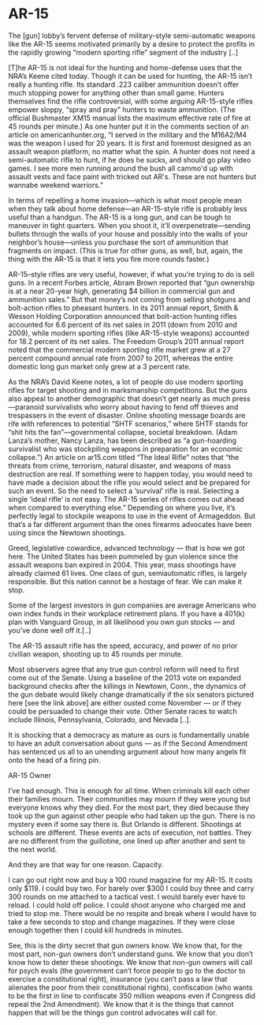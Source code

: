 # AR-15 

The [gun] lobby’s fervent defense of military-style semi-automatic
weapons like the AR-15 seems motivated primarily by a desire to
protect the profits in the rapidly growing “modern sporting rifle”
segment of the industry [..]

[T]he AR-15 is not ideal for the hunting and home-defense uses that
the NRA’s Keene cited today. Though it can be used for hunting, the
AR-15 isn’t really a hunting rifle. Its standard .223 caliber
ammunition doesn’t offer much stopping power for anything other than
small game. Hunters themselves find the rifle controversial, with some
arguing AR-15-style rifles empower sloppy, “spray and pray” hunters to
waste ammunition. (The official Bushmaster XM15 manual lists the
maximum effective rate of fire at 45 rounds per minute.) As one hunter
put it in the comments section of an article on americanhunter.org, “I
served in the military and the M16A2/M4 was the weapon I used for 20
years. It is first and foremost designed as an assault weapon
platform, no matter what the spin. A hunter does not need a
semi-automatic rifle to hunt, if he does he sucks, and should go play
video games. I see more men running around the bush all cammo'd up
with assault vests and face paint with tricked out AR's. These are not
hunters but wannabe weekend warriors.”

In terms of repelling a home invasion—which is what most people mean
when they talk about home defense—an AR-15-style rifle is probably
less useful than a handgun. The AR-15 is a long gun, and can be tough
to maneuver in tight quarters. When you shoot it, it’ll
overpenetrate—sending bullets through the walls of your house and
possibly into the walls of your neighbor’s house—unless you purchase
the sort of ammunition that fragments on impact. (This is true for
other guns, as well, but, again, the thing with the AR-15 is that it
lets you fire more rounds faster.)

AR-15–style rifles are very useful, however, if what you’re trying to
do is sell guns. In a recent Forbes article, Abram Brown reported that
“gun ownership is at a near 20-year high, generating $4 billion in
commercial gun and ammunition sales.” But that money’s not coming from
selling shotguns and bolt-action rifles to pheasant hunters. In its
2011 annual report, Smith & Wesson Holding Corporation announced that
bolt-action hunting rifles accounted for 6.6 percent of its net sales
in 2011 (down from 2010 and 2009), while modern sporting rifles (like
AR-15-style weapons) accounted for 18.2 percent of its net sales. The
Freedom Group’s 2011 annual report noted that the commercial modern
sporting rifle market grew at a 27 percent compound annual rate from
2007 to 2011, whereas the entire domestic long gun market only grew at
a 3 percent rate.

As the NRA’s David Keene notes, a lot of people do use modern sporting
rifles for target shooting and in marksmanship competitions. But the
guns also appeal to another demographic that doesn’t get nearly as
much press—paranoid survivalists who worry about having to fend off
thieves and trespassers in the event of disaster. Online shooting
message boards are rife with references to potential “SHTF scenarios,”
where SHTF stands for “shit hits the fan”—governmental collapse,
societal breakdown. (Adam Lanza’s mother, Nancy Lanza, has been
described as “a gun-hoarding survivalist who was stockpiling weapons
in preparation for an economic collapse.”) An article on ar15.com
titled “The Ideal Rifle” notes that “the threats from crime,
terrorism, natural disaster, and weapons of mass destruction are
real. If something were to happen today, you would need to have made a
decision about the rifle you would select and be prepared for such an
event. So the need to select a ‘survival’ rifle is real. Selecting a
single ‘ideal rifle’ is not easy. The AR-15 series of rifles comes out
ahead when compared to everything else.” Depending on where you live,
it’s perfectly legal to stockpile weapons to use in the event of
Armageddon. But that’s a far different argument than the ones firearms
advocates have been using since the Newtown shootings.

Greed, legislative cowardice, advanced technology — that is how we got
here. The United States has been pummeled by gun violence since the
assault weapons ban expired in 2004. This year, mass shootings have
already claimed 61 lives. One class of gun, semiautomatic rifles, is
largely responsible. But this nation cannot be a hostage of fear. We
can make it stop.

Some of the largest investors in gun companies are average Americans
who own index funds in their workplace retirement plans. If you have a
401(k) plan with Vanguard Group, in all likelihood you own gun stocks
— and you’ve done well off it.[..]

The AR-15 assault rifle has the speed, accuracy, and power of no prior
civilian weapon, shooting up to 45 rounds per minute.

Most observers agree that any true gun control reform will need to
first come out of the Senate. Using a baseline of the 2013 vote on
expanded background checks after the killings in Newtown, Conn., the
dynamics of the gun debate would likely change dramatically if the six
senators pictured here [see the link above] are either ousted come
November — or if they could be persuaded to change their vote. Other
Senate races to watch include Illinois, Pennsylvania, Colorado, and
Nevada [..].

It is shocking that a democracy as mature as ours is fundamentally
unable to have an adult conversation about guns — as if the Second
Amendment has sentenced us all to an unending argument about how many
angels fit onto the head of a firing pin.

<a name="capacity"/>

AR-15 Owner

I’ve had enough. This is enough for all time. When criminals kill each
other their families mourn. Their communities may mourn if they were
young but everyone knows why they died. For the most part, they died
because they took up the gun against other people who had taken up the
gun. There is no mystery even if some say there is. But Orlando is
different. Shootings at schools are different. These events are acts
of execution, not battles. They are no different from the guillotine,
one lined up after another and sent to the next world.

And they are that way for one reason. Capacity.

I can go out right now and buy a 100 round magazine for my AR-15. It
costs only $119. I could buy two. For barely over $300 I could buy
three and carry 300 rounds on me attached to a tactical vest. I would
barely ever have to reload. I could hold off police. I could shoot
anyone who charged me and tried to stop me. There would be no respite
and break where I would have to take a few seconds to stop and change
magazines. If they were close enough together then I could kill
hundreds in minutes.

See, this is the dirty secret that gun owners know. We know that, for
the most part, non-gun owners don’t understand guns. We know that you
don’t know how to deter these shootings. We know that non-gun owners
will call for psych evals (the government can’t force people to go to
the doctor to exercise a constitutional right), insurance (you can’t
pass a law that alienates the poor from their constitutional rights),
confiscation (who wants to be the first in line to confiscate 350
million weapons even if Congress did repeal the 2nd Amendment). We
know that it is the things that cannot happen that will be the things
gun control advocates will call for.
